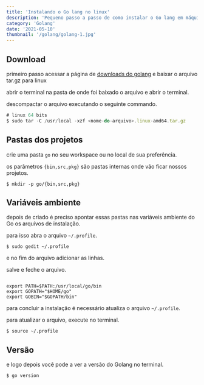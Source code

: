 ```yaml
---
title: 'Instalando o Go lang no linux'
description: 'Pequeno passo a passo de como instalar o Go lang em máquinas linux'
category: 'Golang'
date: '2021-05-10'
thumbnail: '/golang/golang-1.jpg'
---
```


## Download
primeiro passo acessar a página de [downloads do golang](https://golang.org/dl/) e baixar o arquivo tar.gz para linux

abrir o terminal na pasta de onde foi baixado o arquivo e abrir o terminal.

descompactar o arquivo executando o seguinte commando.


```javascript
# linux 64 bits
$ sudo tar -C /usr/local -xzf <nome-do-arquivo>.linux-amd64.tar.gz
```

## Pastas dos projetos
crie uma pasta `go` no seu workspace ou no local de sua preferência.

os parâmetros `{bin,src,pkg}` são pastas internas onde vão ficar nossos projetos.

```
$ mkdir -p go/{bin,src,pkg}
```

## Variáveis ambiente
depois de criado é preciso apontar essas pastas nas variáveis ambiente do Go os arquivos de instalação.

para isso abra o arquivo `~/.profile`.


```
$ sudo gedit ~/.profile
```

e no fim do arquivo adicionar as linhas.

salve e feche o arquivo.


```

export PATH=$PATH:/usr/local/go/bin
export GOPATH="$HOME/go"
export GOBIN="$GOPATH/bin"
```

para concluir a instalação é necessário atualiza o arquivo `~/.profile`.

para atualizar o arquivo, execute no terminal.


```
$ source ~/.profile
```

## Versão
e logo depois você pode a ver a versão do Golang no terminal.


```
$ go version
```
